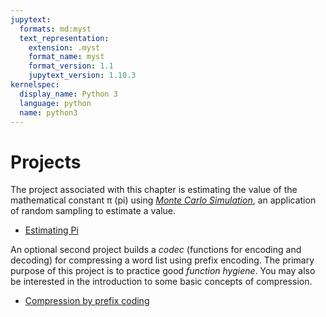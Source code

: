 ```yaml
---
jupytext:
  formats: md:myst
  text_representation:
    extension: .myst
    format_name: myst
    format_version: 1.1
    jupytext_version: 1.10.3
kernelspec:
  display_name: Python 3
  language: python
  name: python3
---
```

# Projects

The project associated with this chapter is estimating the value of 
the mathematical constant π (pi) using
[_Monte Carlo Simulation_](
https://en.wikipedia.org/wiki/Monte_Carlo_method),
an application of random sampling to estimate a value. 

- [Estimating Pi](https://github.com/UO-CS210/pi)

An optional second project builds a _codec_ (functions for encoding 
and decoding) for compressing a word list using prefix encoding. 
The primary purpose of this project is to practice good _function 
hygiene_.  You may also be interested in 
the introduction to some basic concepts of compression. 

- [Compression by prefix coding](https://github.com/UO-CS210/prefix-compress)


